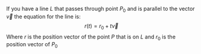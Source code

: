 If you have a line $L$ that passes through point $P_0$ and is parallel to the vector $\vec{v}$ the equation for the line is: 
$$
r(t) = r_0 + t \vec{v}
$$
Where $r$ is the position vector of the point $P$ that is on $L$ and $r_0$ is the position vector of $P_0$ 